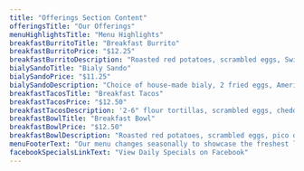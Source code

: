```yaml
---
title: "Offerings Section Content"
offeringsTitle: "Our Offerings"
menuHighlightsTitle: "Menu Highlights"
breakfastBurritoTitle: "Breakfast Burrito"
breakfastBurritoPrice: "$12.25"
breakfastBurritoDescription: "Roasted red potatoes, scrambled eggs, Swiss American cheese, and choice of protein."
bialySandoTitle: "Bialy Sando"
bialySandoPrice: "$11.25"
bialySandoDescription: "Choice of house-made bialy, 2 fried eggs, American cheese, and choice of protein."
breakfastTacosTitle: "Breakfast Tacos"
breakfastTacosPrice: "$12.50"
breakfastTacosDescription: '2-6" flour tortillas, scrambled eggs, cheddar cheese, pico de gallo, avocado, chipotle crema and choice of protein.'
breakfastBowlTitle: "Breakfast Bowl"
breakfastBowlPrice: "$12.50"
breakfastBowlDescription: "Roasted red potatoes, scrambled eggs, pico de gallo, cheddar cheese, avocado, and choice of protein."
menuFooterText: "Our menu changes seasonally to showcase the freshest local ingredients"
facebookSpecialsLinkText: "View Daily Specials on Facebook"
---
```

